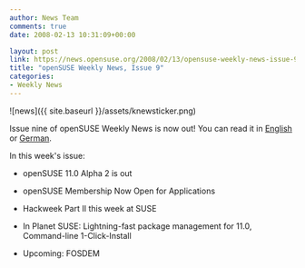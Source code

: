 ```yaml
---
author: News Team
comments: true
date: 2008-02-13 10:31:09+00:00

layout: post
link: https://news.opensuse.org/2008/02/13/opensuse-weekly-news-issue-9/
title: "openSUSE Weekly News, Issue 9"
categories:
- Weekly News
---
```



![news]({{ site.baseurl }}/assets/knewsticker.png)

Issue nine of openSUSE Weekly News is now out! You can read it in [English](http://en.opensuse.org/OpenSUSE_Weekly_News/9) or [German](http://de.opensuse.org/OpenSUSE-Wochenschau/9).

In this week's issue:



	
  * openSUSE 11.0 Alpha 2 is out


	
  * openSUSE Membership Now Open for Applications


	
  * Hackweek Part II this week at SUSE


  * In Planet SUSE: Lightning-fast package management for 11.0, Command-line 1-Click-Install

	
  * Upcoming: FOSDEM 




		
